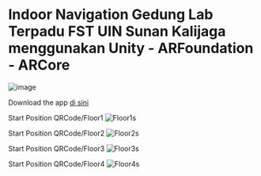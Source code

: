# Indoor Navigation Gedung Lab Terpadu FST UIN Sunan Kalijaga menggunakan Unity - ARFoundation - ARCore
![image](https://github.com/agung-madani/indoor-navigation-fst/assets/121701309/047fe275-99bd-4b66-8fc8-d668554305a7)

Download the app [di sini](https://github.com/agung-madani/indoor-navigation-fst/blob/main/Build/IndoorNav%20FST.apk)

Start Position QRCode/Floor1
![Floor1s](https://github.com/agung-madani/indoor-navigation-fst/assets/121701309/8cf47942-a65b-4c1f-b859-7b0dd5f58453)

Start Position QRCode/Floor2
![Floor2s](https://github.com/agung-madani/indoor-navigation-fst/assets/121701309/d65b9c3f-e70c-41e1-80d3-63006b4bbaae)

Start Position QRCode/Floor3
![Floor3s](https://github.com/agung-madani/indoor-navigation-fst/assets/121701309/09e2133f-958d-443a-af5d-7fbb0dc58307)

Start Position QRCode/Floor4
![Floor4s](https://github.com/agung-madani/indoor-navigation-fst/assets/121701309/5b4c693f-407a-49b3-ba51-4a9d0a821cd5)
